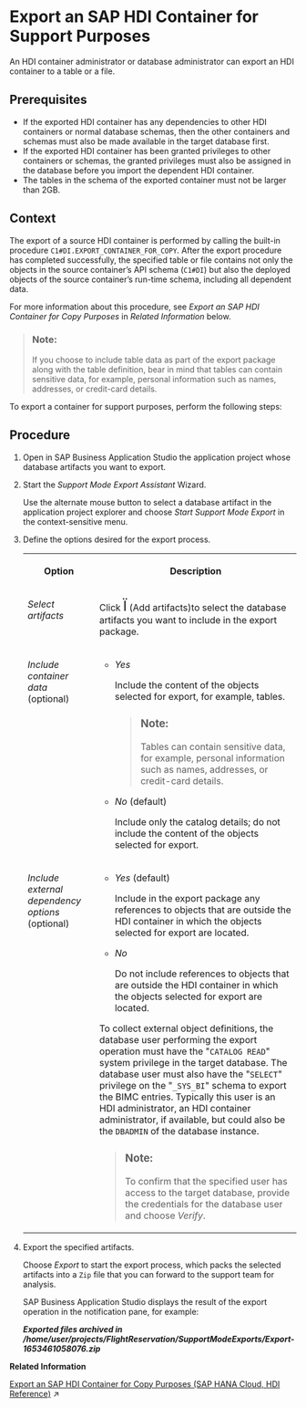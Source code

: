 <!-- loio0e4c3403b64d40f093a8a2cb78f9944b -->

<link rel="stylesheet" type="text/css" href="../css/sap-icons.css"/>

# Export an SAP HDI Container for Support Purposes

An HDI container administrator or database administrator can export an HDI container to a table or a file.



<a name="loio0e4c3403b64d40f093a8a2cb78f9944b__prereq_ux4_zbq_sqb"/>

## Prerequisites

-   If the exported HDI container has any dependencies to other HDI containers or normal database schemas, then the other containers and schemas must also be made available in the target database first.
-   If the exported HDI container has been granted privileges to other containers or schemas, the granted privileges must also be assigned in the database before you import the dependent HDI container.
-   The tables in the schema of the exported container must not be larger than 2GB.



## Context

The export of a source HDI container is performed by calling the built-in procedure `C1#DI.EXPORT_CONTAINER_FOR_COPY`. After the export procedure has completed successfully, the specified table or file contains not only the objects in the source container’s API schema \(`C1#DI`\) but also the deployed objects of the source container’s run-time schema, including all dependent data.

For more information about this procedure, see *Export an SAP HDI Container for Copy Purposes* in *Related Information* below.

> ### Note:  
> If you choose to include table data as part of the export package along with the table definition, bear in mind that tables can contain sensitive data, for example, personal information such as names, addresses, or credit-card details.

To export a container for support purposes, perform the following steps:



## Procedure

1.  Open in SAP Business Application Studio the application project whose database artifacts you want to export.

2.  Start the *Support Mode Export Assistant* Wizard.

    Use the alternate mouse button to select a database artifact in the application project explorer and choose *Start Support Mode Export* in the context-sensitive menu.

3.  Define the options desired for the export process.


    <table>
    <tr>
    <th valign="top">

    Option


    
    </th>
    <th valign="top">

    Description


    
    </th>
    </tr>
    <tr>
    <td valign="top">

    *Select artifacts*


    
    </td>
    <td valign="top">

    Click <span style="font-size:24px;line-height: 28px;"><span class="SAP-icons"></span></span> \(Add artifacts\)to select the database artifacts you want to include in the export package.


    
    </td>
    </tr>
    <tr>
    <td valign="top">

    *Include container data* \(optional\)


    
    </td>
    <td valign="top">

    -   *Yes*

        Include the content of the objects selected for export, for example, tables.

        > ### Note:  
        > Tables can contain sensitive data, for example, personal information such as names, addresses, or credit-card details.

    -   *No* \(default\)

        Include only the catalog details; do not include the content of the objects selected for export.



    
    </td>
    </tr>
    <tr>
    <td valign="top">

    *Include external dependency options* \(optional\)


    
    </td>
    <td valign="top">

    -   *Yes* \(default\)

        Include in the export package any references to objects that are outside the HDI container in which the objects selected for export are located.

    -   *No* 

        Do not include references to objects that are outside the HDI container in which the objects selected for export are located.


    To collect external object definitions, the database user performing the export operation must have the "`CATALOG READ`" system privilege in the target database. The database user must also have the "`SELECT`" privilege on the "`_SYS_BI`" schema to export the BIMC entries. Typically this user is an HDI administrator, an HDI container administrator, if available, but could also be the `DBADMIN` of the database instance.

    > ### Note:  
    > To confirm that the specified user has access to the target database, provide the credentials for the database user and choose *Verify*.


    
    </td>
    </tr>
    </table>
    
4.  Export the specified artifacts.

    Choose *Export* to start the export process, which packs the selected artifacts into a `Zip` file that you can forward to the support team for analysis.

    SAP Business Application Studio displays the result of the export operation in the notification pane, for example:

    ***Exported files archived in /home/user/projects/FlightReservation/SupportModeExports/Export-1653461058076.zip***


**Related Information**  


[Export an SAP HDI Container for Copy Purposes (SAP HANA Cloud, HDI Reference)](https://help.sap.com/viewer/c2cc2e43458d4abda6788049c58143dc/2022_3_QRC/en-US/c25ee286cee5496cb96fdf5875f444a2.html "An HDI container administrator can export an HDI container to a table or a file, which can then be used to import the container into another database.") :arrow_upper_right:

